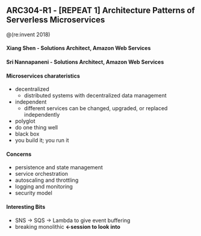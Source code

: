 ## ARC304-R1 - [REPEAT 1] Architecture Patterns of Serverless Microservices

@(re:invent 2018)
#### Xiang Shen - Solutions Architect, Amazon Web Services
#### Sri Nannapaneni - Solutions Architect, Amazon Web Services

#### Microservices charateristics
- decentralized
	- distributed systems with decentralized data management
- independent
	- different services can be changed, upgraded, or replaced independently
- polyglot
- do one thing well
- black box
- you build it; you run it

#### Concerns
- persistence and state management
- service orchestration
- autoscaling and throttling
- logging and monitoring
- security model

#### Interesting Bits
- SNS -> SQS -> Lambda to give event buffering
- breaking monolithic **<-session to look into**